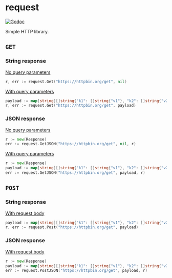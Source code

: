 # request

[![Godoc](https://godoc.org/github.com/hoanhan101/request?status.svg)](https://godoc.org/github.com/hoanhan101/request)

Simple HTTP library.

## `GET`

### String response

[No query parameters](examples/get.go)
```go
r, err := request.Get("https://httpbin.org/get", nil)
```

[With query parameters](examples/getparams.go)
```go
payload := map[string][]string{"k1": []string{"v1"}, "k2": []string{"v2", "v3"}}
r, err := request.Get("https://httpbin.org/get", payload)
```

### JSON response

[No query parameters](examples/getjson.go)
```go
r := new(Response)
err := request.GetJSON("https://httpbin.org/get", nil, r)
```

[With query parameters](examples/getjsonparams.go)
```go
r := new(Response)
payload := map[string][]string{"k1": []string{"v1"}, "k2": []string{"v2", "v3"}}
err := request.GetJSON("https://httpbin.org/get", payload, r)
```

## `POST`

### String response

[With request body](examples/post.go)
```go
payload := map[string][]string{"k1": []string{"v1"}, "k2": []string{"v2", "v3"}}
r, err := request.Post("https://httpbin.org/get", payload)
```

### JSON response

[With request body](examples/postjson.go)
```go
r := new(Response)
payload := map[string][]string{"k1": []string{"v1"}, "k2": []string{"v2", "v3"}}
err := request.PostJSON("https://httpbin.org/get", payload, r)
```
